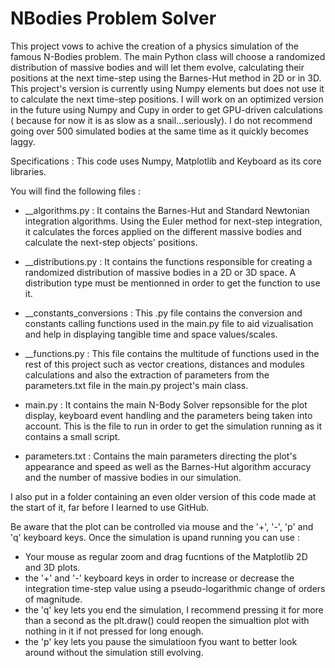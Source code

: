 # NBodies Problem Solver
 This project vows to achive the creation of a physics simulation of the famous N-Bodies problem. The main Python class will choose a randomized distribution of massive bodies and will let them evolve, calculating their positions at the next time-step using the Barnes-Hut method in 2D or in 3D. This project's version is currently using Numpy elements but does not use it to calculate the next time-step positions. I will work on an optimized version in the future using Numpy and Cupy in order to get GPU-driven calculations ( because for now it is as slow as a snail...seriously). I do not recommend going over 500 simulated bodies at the same time as it quickly becomes laggy.

Specifications : This code uses Numpy, Matplotlib and Keyboard as its core libraries.


You will find the following files :

- __algorithms.py : It contains the Barnes-Hut and Standard Newtonian integration algorithms. Using the Euler method for next-step integration, it calculates the forces applied on the different massive bodies and calculate the next-step objects' positions.

- __distributions.py : It contains the functions responsible for creating a randomized distribution of massive bodies in a 2D or 3D space. A distribution type must be mentionned in order to get the function to use it.

- __constants_conversions : This .py file contains the conversion and constants calling functions used in the main.py file to aid vizualisation and help in displaying tangible time and space values/scales.

- __functions.py : This file contains the multitude of functions used in the rest of this project such as vector creations, distances and modules calculations and also the extraction of parameters from the parameters.txt file in the main.py project's main class.

- main.py : It contains the main N-Body Solver repsonsible for the plot display, keyboard event handling and the parameters being taken into account. This is the file to run in order to get the simulation running as it contains a small script.

- parameters.txt : Contains the main parameters directing the plot's appearance and speed as well as the Barnes-Hut algorithm accuracy and the number of massive bodies in our simulation.

I also put in a folder containing an even older version of this code made at the start of it, far before I learned to use GitHub.

Be aware that the plot can be controlled via mouse and the '+', '-', 'p' and 'q' keyboard keys. Once the simulation is upand running you can use :
- Your mouse as regular zoom and drag fucntions of the Matplotlib 2D and 3D plots.
- the '+' and '-' keyboard keys in order to increase or decrease the integration time-step value using a pseudo-logarithmic change of orders of magnitude.
- the 'q' key lets you end the simulation, I recommend pressing it for more than a second as the plt.draw() could reopen the simualtion plot with nothing in it if not pressed for long enough.
- the 'p' key lets you pause the simulatioon fyou want to better look around without the simulation still evolving.
